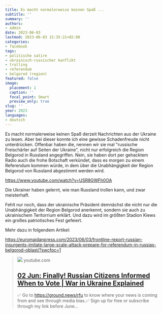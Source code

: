```yaml
---
title: Es macht normalerweise keinen Spaß ...
subtitle: ''
summary: ''
authors:
- admin
date: 2023-06-03
lastmod: 2023-06-03 15:35:21+02:00
categories:
- facebook
tags:
- politische satire
- ukrainisch-russischer konflikt
- trolling
- referendum
- belgorod (region)
featured: false
image:
  placement: 1
  caption: ''
  focal_point: Smart
  preview_only: true
slug: ''
year: 2023
languages:
- deutsch
---
```


Es macht normalerweise keinen Spaß derzeit Nachrichten aus der Ukraine zu lesen. Aber bei dieser konnte ich eine gewisse Schadenfreude nicht unterdrücken. Offenbar haben die, nennen wir sie mal "russische Freischärler auf Seiten der Ukraine", nicht nur erfolgreich die Region Belgorod in Russland angegriffen. Nein, sie haben dort per gehacktem Radio auch die frohe Botschaft verkündet, dass es morgen zu einem Referendum kommen würde, in dem über die Unabhängigkeit der Region Belgorod von Russland abgestimmt werden wird. 

https://www.youtube.com/watch?v=USR8GWFh0OA

Die Ukrainer haben gelernt, wie man Russland trollen kann, und zwar meisterhaft. 

Fehlt nur noch, dass der ukrainische Präsident demnächst die nicht nur die Unabhängigkeit der Region Belgorod anerkennt, sondern sie auch zu ukrainischem Teritorrium erklärt. Und dazu wird im größten Stadion Kiews ein großes patriotisches Fest gefeiert. 

Mehr dazu in folgendem Artikel:

https://euromaidanpress.com/2023/06/03/frontline-report-russian-insurgents-imitate-large-scale-attack-prepare-for-referendum-in-russias-belgorod-oblast/?swcfpc=1
> [![](https://i.ytimg.com/vi/USR8GWFh0OA/maxresdefault.jpg)](https://www.youtube.com/watch?v=USR8GWFh0OA)
> youtube.com
> ## [02 Jun: Finally! Russian Citizens Informed When to Vote | War in Ukraine Explained](https://www.youtube.com/watch?v=USR8GWFh0OA)
>
>✅ Go to https://ground.news/rfu to know where your news is coming from and see through media bias.✅ Sign up for free or subscribe through my link before June...